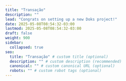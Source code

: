 ```yaml
---
title: "Transação"
description: ""
lead: "Congrats on setting up a new Doks project!"
date: 2025-05-08T08:54:32-03:00
lastmod: 2025-05-08T08:54:32-03:00
draft: false
weight: 900
sidebar:
  collapsed: true
seo:
  title: "Transação" # custom title (optional)
  description: "" # custom description (recommended)
  canonical: "" # custom canonical URL (optional)
  robots: "" # custom robot tags (optional)
---
```


